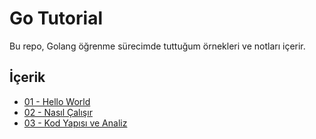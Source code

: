 # Go Tutorial

Bu repo, Golang öğrenme sürecimde tuttuğum örnekleri ve notları içerir.

## İçerik

- [01 - Hello World](./01-hello-world)
- [02 - Nasıl Çalışır](./02-how-to-work)
- [03 - Kod Yapısı ve Analiz](./03-code-structure-and-analysis)
